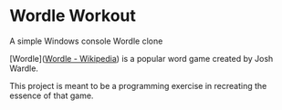 # Wordle Workout

A simple Windows console Wordle clone

[Wordle]([Wordle - Wikipedia](https://en.wikipedia.org/wiki/Wordle)) is a popular word game created by Josh Wardle.



This project is meant to be a programming exercise in recreating the essence of that game.
